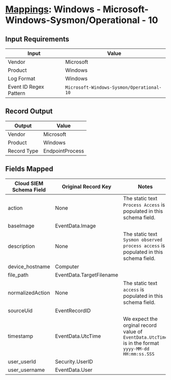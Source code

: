 # [Mappings](README.md): Windows - Microsoft-Windows-Sysmon/Operational - 10

## Input Requirements

|Input|Value|
|-----|-----|
|Vendor|Microsoft|
|Product|Windows|
|Log Format|Windows|
|Event ID Regex Pattern|`Microsoft-Windows-Sysmon/Operational-10`|

## Record Output

|Output|Value|
|------|-----|
|Vendor|Microsoft|
|Product|Windows|
|Record Type|EndpointProcess|

## Fields Mapped

|Cloud SIEM Schema Field|Original Record Key|Notes|
|-----------------------|-------------------|-----|
|action|None|The static text `Process Access` is populated in this schema field.|
|baseImage|EventData.Image||
|description|None|The static text `Sysmon observed process access` is populated in this schema field.|
|device_hostname|Computer||
|file_path|EventData.TargetFilename||
|normalizedAction|None|The static text `access` is populated in this schema field.|
|sourceUid|EventRecordID||
|timestamp|EventData.UtcTime|We expect the orginal record value of `EventData.UtcTime` is in the format `yyyy-MM-dd HH:mm:ss.SSS`|
|user_userId|Security.UserID||
|user_username|EventData.User||

